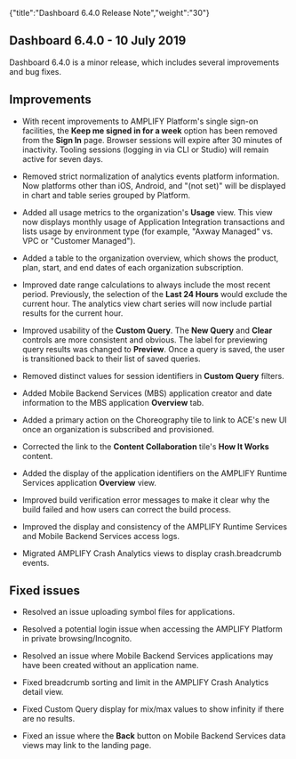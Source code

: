 {"title":"Dashboard 6.4.0 Release Note","weight":"30"}

## Dashboard 6.4.0 - 10 July 2019

Dashboard 6.4.0 is a minor release, which includes several improvements and bug fixes.

## Improvements

* With recent improvements to AMPLIFY Platform's single sign-on facilities, the **Keep me signed in for a week** option has been removed from the **Sign In** page. Browser sessions will expire after 30 minutes of inactivity. Tooling sessions (logging in via CLI or Studio) will remain active for seven days.

* Removed strict normalization of analytics events platform information. Now platforms other than iOS, Android, and "(not set)" will be displayed in chart and table series grouped by Platform.

* Added all usage metrics to the organization's **Usage** view. This view now displays monthly usage of Application Integration transactions and lists usage by environment type (for example, "Axway Managed" vs. VPC or "Customer Managed").

* Added a table to the organization overview, which shows the product, plan, start, and end dates of each organization subscription.

* Improved date range calculations to always include the most recent period. Previously, the selection of the **Last 24 Hours** would exclude the current hour. The analytics view chart series will now include partial results for the current hour.

* Improved usability of the **Custom Query**. The **New Query** and **Clear** controls are more consistent and obvious. The label for previewing query results was changed to **Preview**. Once a query is saved, the user is transitioned back to their list of saved queries.

* Removed distinct values for session identifiers in **Custom Query** filters.

* Added Mobile Backend Services (MBS) application creator and date information to the MBS application **Overview** tab.

* Added a primary action on the Choreography tile to link to ACE's new UI once an organization is subscribed and provisioned.

* Corrected the link to the **Content Collaboration** tile's **How It Works** content.

* Added the display of the application identifiers on the AMPLIFY Runtime Services application **Overview** view.

* Improved build verification error messages to make it clear why the build failed and how users can correct the build process.

* Improved the display and consistency of the AMPLIFY Runtime Services and Mobile Backend Services access logs.

* Migrated AMPLIFY Crash Analytics views to display crash.breadcrumb events.


## Fixed issues

* Resolved an issue uploading symbol files for applications.

* Resolved a potential login issue when accessing the AMPLIFY Platform in private browsing/Incognito.

* Resolved an issue where Mobile Backend Services applications may have been created without an application name.

* Fixed breadcrumb sorting and limit in the AMPLIFY Crash Analytics detail view.

* Fixed Custom Query display for mix/max values to show infinity if there are no results.

* Fixed an issue where the **Back** button on Mobile Backend Services data views may link to the landing page.
